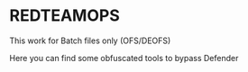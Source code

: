 # REDTEAMOPS
This work for Batch files only (OFS/DEOFS)


Here you can find some obfuscated tools to bypass Defender
